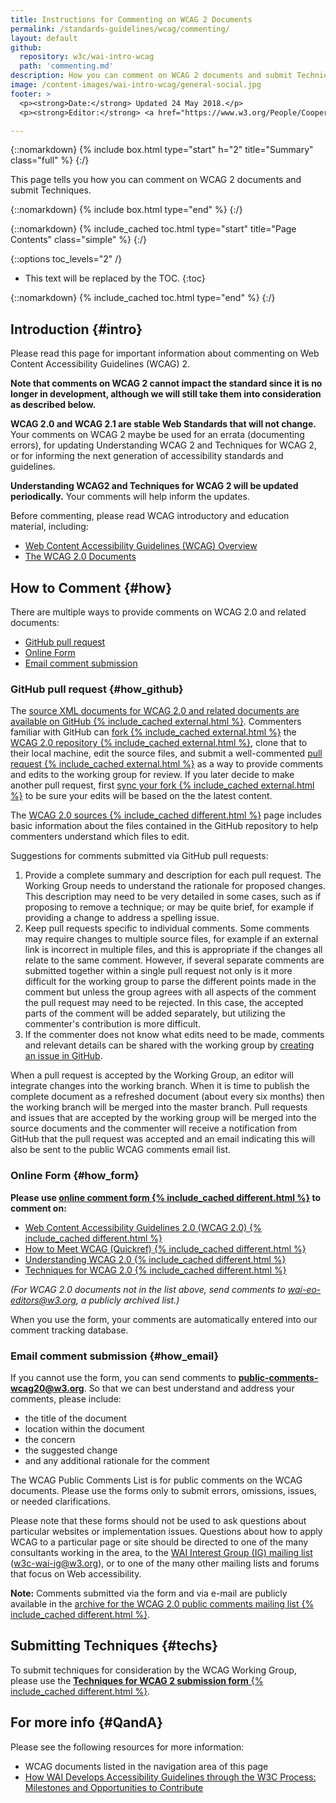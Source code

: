 ```yaml
---
title: Instructions for Commenting on WCAG 2 Documents
permalink: /standards-guidelines/wcag/commenting/
layout: default
github:
  repository: w3c/wai-intro-wcag
  path: 'commenting.md'
description: How you can comment on WCAG 2 documents and submit Techniques.
image: /content-images/wai-intro-wcag/general-social.jpg
footer: >
  <p><strong>Date:</strong> Updated 24 May 2018.</p>
  <p><strong>Editor:</strong> <a href="https://www.w3.org/People/Cooper/">Michael Cooper</a></p>

---
```


{::nomarkdown}
{% include box.html type="start" h="2" title="Summary" class="full" %}
{:/}

This page tells you how you can comment on WCAG 2 documents and submit Techniques.

{::nomarkdown}
{% include box.html type="end" %}
{:/}

{::nomarkdown}
{% include_cached toc.html type="start" title="Page Contents" class="simple" %}
{:/}

{::options toc_levels="2" /}

-   This text will be replaced by the TOC.
{:toc}

{::nomarkdown}
{% include_cached toc.html type="end" %}
{:/}


## Introduction {#intro}

Please read this page for important information about commenting on Web
Content Accessibility Guidelines (WCAG) 2.

**Note that comments on WCAG 2 cannot impact the standard since
it is no longer in development, although we will still take them into
consideration as described below.**

**WCAG 2.0 and WCAG 2.1 are stable Web Standards that will not change.** Your
comments on WCAG 2 maybe be used for an errata (documenting errors),
for updating Understanding WCAG 2 and Techniques for WCAG
2, or for
informing the next generation of accessibility standards and guidelines.

**Understanding WCAG2 and Techniques for WCAG 2 will be
updated periodically.** Your comments will help inform the updates.

Before commenting, please read WCAG introductory and education material,
including:

-   [Web Content Accessibility Guidelines (WCAG) Overview]( https://www.w3.org/WAI/standards-guidelines/wcag/)
-   [The WCAG 2.0 Documents](http://www.w3.org/WAI/intro/wcag20)

## How to Comment {#how}

There are multiple ways to provide comments on WCAG 2.0 and related
documents:

-   [GitHub pull request](#how_github)
-   [Online Form](#how_form)
-   [Email comment submission](#how_email)

### GitHub pull request {#how_github}

The [source XML documents for WCAG 2.0 and related documents are available on GitHub {% include_cached external.html %}](https://github.com/w3c/wcag/tree/master/wcag20/sources). Commenters familiar with GitHub can [fork {% include_cached external.html %}](https://help.github.com/articles/working-with-forks/) the [WCAG 2.0 repository {% include_cached external.html %}](https://github.com/w3c/wcag/), clone that to their local machine, edit the source files, and submit a well-commented [pull request {% include_cached external.html %}](https://help.github.com/articles/creating-a-pull-request-from-a-fork/) as a way to provide comments and edits to the working group for review. If you later decide to make another pull request, first [sync your fork {% include_cached external.html %}](https://help.github.com/articles/syncing-a-fork/) to be sure your edits will be based on the the latest content.

The [WCAG 2.0 sources {% include_cached different.html %}](http://www.w3.org/WAI/GL/WCAG20/sources/) page
includes basic information about the files contained in the GitHub
repository to help commenters understand which files to edit.

Suggestions for comments submitted via GitHub pull requests:

1.  Provide a complete summary and description for each pull request.
    The Working Group needs to understand the rationale for proposed
    changes. This description may need to be very detailed in some
    cases, such as if proposing to remove a technique; or may be quite
    brief, for example if providing a change to address a spelling
    issue.
2.  Keep pull requests specific to individual comments. Some comments
    may require changes to multiple source files, for example if an
    external link is incorrect in multiple files, and this is
    appropriate if the changes all relate to the same comment. However,
    if several separate comments are submitted together within a single
    pull request not only is it more difficult for the working group to
    parse the different points made in the comment but unless the group
    agrees with all aspects of the comment the pull request may need to
    be rejected. In this case, the accepted parts of the comment will be
    added separately, but utilizing the commenter's contribution is more
    difficult.
3.  If the commenter does not know what edits need to be made, comments
    and relevant details can be shared with the working group by
    [creating an issue in GitHub](https://github.com/w3c/wcag/issues).

When a pull request is accepted by the Working Group, an editor will
integrate changes into the working branch. When it is time to publish
the complete document as a refreshed document (about every six months)
then the working branch will be merged into the master branch. Pull
requests and issues that are accepted by the working group will be
merged into the source documents and the commenter will receive a
notification from GitHub that the pull request was accepted and an email
indicating this will also be sent to the public WCAG comments email
list.

### Online Form {#how_form}

**Please use [online comment form {% include_cached different.html %}](https://www.w3.org/WAI/WCAG20/comments/onlineform.html) to comment on:**

-   [Web Content Accessibility Guidelines 2.0 (WCAG 2.0) {% include_cached different.html %}](https://www.w3.org/TR/WCAG20/)
-   [How to Meet WCAG (Quickref) {% include_cached different.html %}](https://www.w3.org/WAI/WCAG21/quickref/)
-   [Understanding WCAG 2.0 {% include_cached different.html %}](https://www.w3.org/TR/UNDERSTANDING-WCAG20/)
-   [Techniques for WCAG 2.0 {% include_cached different.html %}](https://www.w3.org/TR/WCAG20-TECHS/)

*(For WCAG 2.0 documents not in the list above, send comments to
<wai-eo-editors@w3.org>, a publicly archived list.)*

When you use the form, your comments are automatically entered into our
comment tracking database.

### Email comment submission {#how_email}

If you cannot use the form, you can send comments to **<public-comments-wcag20@w3.org>**. So that we can best understand and address your comments, please include:

-   the title of the document
-   location within the document
-   the concern
-   the suggested change
-   and any additional rationale for the comment

The WCAG Public Comments List is for public comments on the WCAG
documents. Please use the forms only to submit errors, omissions,
issues, or needed clarifications.

Please note that these forms should not be used to ask questions about
particular websites or implementation issues. Questions about how to
apply WCAG to a particular page or site should be directed to one of the
many consultants working in the area, to the [WAI Interest Group (IG) mailing list](http://www.w3.org/WAI/IG/Overview.html#mailinglist) (<w3c-wai-ig@w3.org>), or to one of the many other mailing lists and forums that focus on Web accessibility.

**Note:** Comments submitted via the form and via e-mail are publicly available in the [archive for the WCAG 2.0 public comments mailing list {% include_cached different.html %}](http://lists.w3.org/Archives/Public/public-comments-wcag20/).

## Submitting Techniques {#techs}

To submit techniques for consideration by the WCAG Working Group, please
use the [**Techniques for WCAG 2 submission form** {% include_cached different.html %}](http://www.w3.org/WAI/GL/WCAG20/TECHS-SUBMIT/).

## For more info {#QandA}

Please see the following resources for more information:

-   WCAG documents listed in the navigation area of this page
-   [How WAI Develops Accessibility Guidelines through the W3C Process: Milestones and Opportunities to Contribute](http://www.w3.org/WAI/intro/w3c-process)
